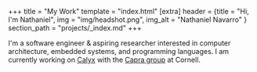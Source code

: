 +++
title = "My Work"
template = "index.html"
[extra]
header = {title = "Hi, I'm Nathaniel", img = "img/headshot.png", img_alt = "Nathaniel Navarro" }
section_path = "projects/_index.md"
+++

I'm a software engineer & aspiring researcher interested in computer architecture,
embedded systems, and programming languages. I am currently working on
[Calyx](https://calyxir.org/) with the [Capra group](https://capra.cs.cornell.edu/)
at Cornell.

